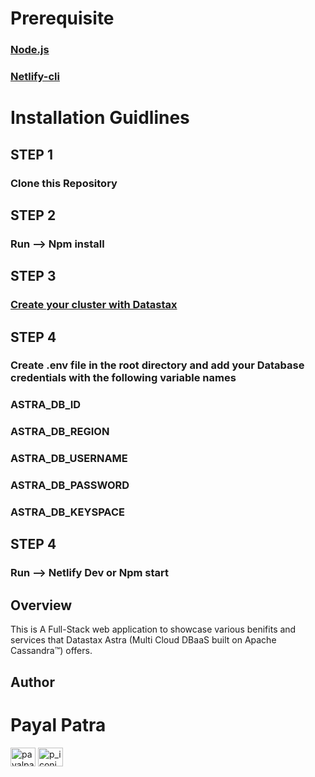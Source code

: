 
# Prerequisite

### [Node.js](https://nodejs.org/en/download/)

### [Netlify-cli](https://docs.netlify.com/cli/get-started/#installation)

# Installation Guidlines

## STEP 1

### Clone this Repository

## STEP 2

### Run --> Npm install

## STEP 3

### [Create your cluster with Datastax](https://astra.datastax.com/register)

## STEP 4

### Create .env file in the root directory and add your Database credentials with the following variable names

### ASTRA_DB_ID

### ASTRA_DB_REGION
### ASTRA_DB_USERNAME
### ASTRA_DB_PASSWORD
### ASTRA_DB_KEYSPACE

## STEP 4

### Run --> Netlify Dev or Npm start

## Overview

This is A Full-Stack web application to showcase various benifits and services that Datastax Astra (Multi Cloud DBaaS built on Apache Cassandra™) offers.



## Author

# Payal Patra

<a href="https://linkedin.com/in/payalpatra105" target="blank"><img align="center" src="https://cdn.jsdelivr.net/npm/simple-icons@3.0.1/icons/linkedin.svg" alt="payalpatra105" height="30" width="40" /></a>
<a href="https://instagram.com/p_iconic_" target="blank"><img align="center" src="https://cdn.jsdelivr.net/npm/simple-icons@3.0.1/icons/instagram.svg" alt="p_iconic_" height="30" width="40" /></a>
